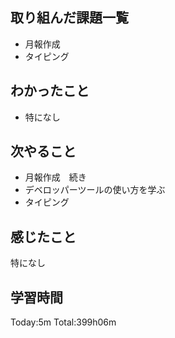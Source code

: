 ## 取り組んだ課題一覧
 - 月報作成
 - タイピング
## わかったこと
 - 特になし
## 次やること
 - 月報作成　続き
 - デベロッパーツールの使い方を学ぶ
 - タイピング
## 感じたこと
特になし
## 学習時間
Today:5m  Total:399h06m